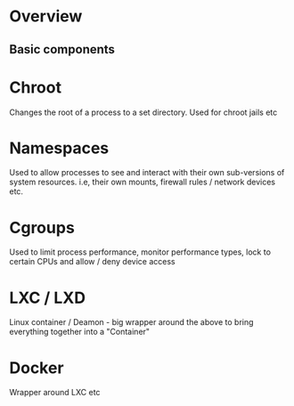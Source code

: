 Overview
================================

Basic components
----------------

# Chroot
Changes the root of a process to a set directory. Used for chroot jails etc

# Namespaces
Used to allow processes to see and interact with their own sub-versions of system resources.
i.e, their own mounts, firewall rules / network devices etc.

# Cgroups
Used to limit process performance, monitor performance types, lock to certain CPUs and allow / deny device access

# LXC / LXD
Linux container / Deamon - big wrapper around the above to bring everything together into a "Container"

# Docker
Wrapper around LXC etc
